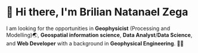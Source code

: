 # 👋 Hi there, I'm Brilian Natanael Zega

I am looking for the opportunities in **Geophysicist** (Processing and Modelling)🌏, **Geospatial information science**, **Data Analyst**/**Data Science**, and **Web Developer** with a background in **Geophysical Engineering**. 👨‍🔬
